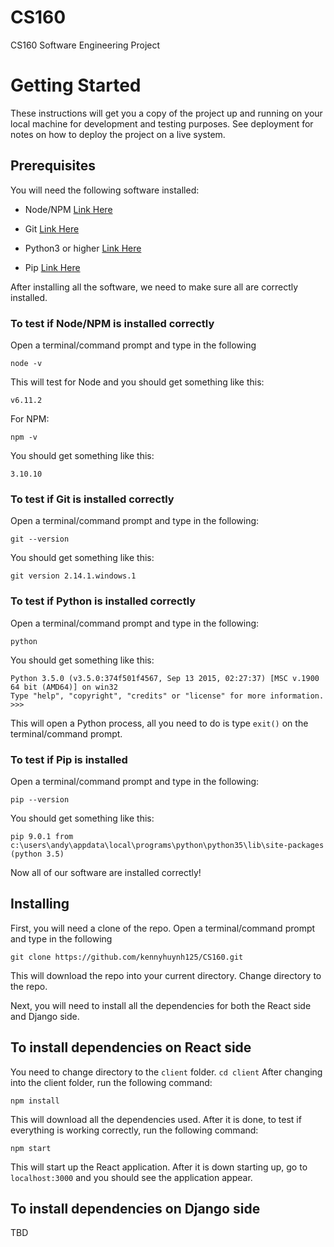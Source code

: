 # CS160

CS160 Software Engineering Project

  

# Getting Started

These instructions will get you a copy of the project up and running on your local machine for development and testing purposes. See deployment for notes on how to deploy the project on a live system.

  

## Prerequisites

You will need the following software installed:

- Node/NPM [Link Here](https://nodejs.org/en/)

- Git [Link Here](https://git-scm.com/downloads)

- Python3 or higher [Link Here](https://www.python.org/downloads/)

- Pip [Link Here](https://pip.pypa.io/en/stable/installing/)

After installing all the software, we need to make sure all are correctly installed.

### To test if Node/NPM is installed correctly
Open a terminal/command prompt and type in the following

    node -v
This will test for Node and you should get something like this:

    v6.11.2
For NPM:

    npm -v
You should get something like this:

    3.10.10
  
### To test if Git is installed correctly
  Open a terminal/command prompt and type in the following:
  

    git --version
  You should get something like this:
  

    git version 2.14.1.windows.1
   
   ### To test if Python is installed correctly
   Open a terminal/command prompt and type in the following:
   

    python
   You should get something like this:
   ```
   Python 3.5.0 (v3.5.0:374f501f4567, Sep 13 2015, 02:27:37) [MSC v.1900 64 bit (AMD64)] on win32
Type "help", "copyright", "credits" or "license" for more information.
>>>
```
This will open a Python process, all you need to do is type `exit()` on the terminal/command prompt.

### To test if Pip is installed
Open a terminal/command prompt and type in the following:

    pip --version
You should get something like this:

    pip 9.0.1 from c:\users\andy\appdata\local\programs\python\python35\lib\site-packages (python 3.5)

Now all of our software are installed correctly!

## Installing
First, you will need a clone of the repo. Open a terminal/command prompt and type in the following

    git clone https://github.com/kennyhuynh125/CS160.git
This will download the repo into your current directory. Change directory to the repo.

Next, you will need to install all the dependencies for both the React side and Django side.

## To install dependencies on React side
You need to change directory to the `client` folder. `cd client`
After changing into the client folder, run the following command:

    npm install
 This will download all the dependencies used. After it is done, to test if everything is working correctly, run the following command:
 

    npm start
 This will start up the React application. After it is down starting up, go to `localhost:3000` and you should see the application appear.
## To install dependencies on Django side
TBD
